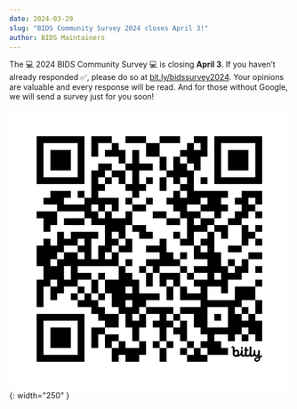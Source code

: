 ```yaml
---
date: 2024-03-29
slug: "BIDS Community Survey 2024 closes April 3!"
author: BIDS Maintainers
---
```


The 💻 2024 BIDS Community Survey 💻 is closing **April 3**. If you haven’t already responded ✅, please do so at [bit.ly/bidssurvey2024](https://bit.ly/bidssurvey2024). Your opinions are valuable and every response will be read. And for those without Google, we will send a survey just for you soon!

![A QR code for the BIDS community survey](../../assets/img/bit.ly_bidssurvey2024.jpeg){: width="250" }
